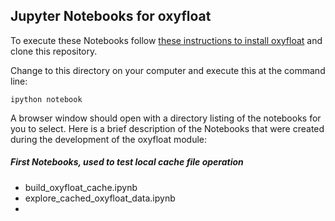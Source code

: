 Jupyter Notebooks for oxyfloat 
------------------------------

To execute these Notebooks follow [these instructions to install oxyfloat](../README.md) and clone this repository.

Change to this directory on your computer and execute this at the command line:

    ipython notebook

A browser window should open with a directory listing of the notebooks for you to select. Here is a brief description
of the Notebooks that were created during the development of the oxyfloat module:

#####  First Notebooks, used to test local cache file operation
* build_oxyfloat_cache.ipynb
* explore_cached_oxyfloat_data.ipynb
* 
